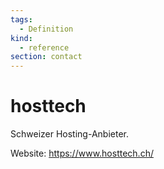 ```yaml
---
tags:
  - Definition
kind:
  - reference
section: contact
---
```


# hosttech

Schweizer Hosting-Anbieter.

Website: https://www.hosttech.ch/
